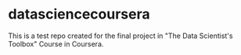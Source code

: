 # datasciencecoursera
This is a test repo created for the final project in "The Data Scientist's Toolbox" Course in Coursera.
